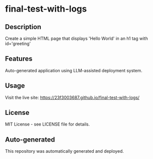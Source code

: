 # final-test-with-logs

## Description
Create a simple HTML page that displays 'Hello World' in an h1 tag with id='greeting'

## Features
Auto-generated application using LLM-assisted deployment system.

## Usage
Visit the live site: https://23f3003687.github.io/final-test-with-logs/

## License
MIT License - see LICENSE file for details.

## Auto-generated
This repository was automatically generated and deployed.
